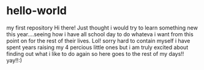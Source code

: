 # hello-world
my first repository
Hi there! Just thought i would try to learn something new this year....seeing how i have all school day to do whateva i want from this point on for the rest of their lives. Lol! sorry hard to contain myself i have spent years raising my 4 percious little ones but i am truly excited about finding out what i like to do again so here goes to the rest of my days!! yay!!:)

